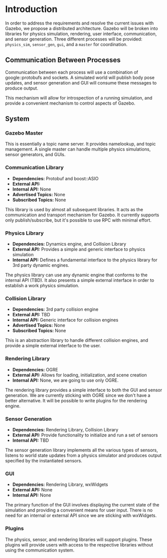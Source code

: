 # Introduction

In order to address the requirements and resolve the current issues with Gazebo,
we propose a distributed architecture.
Gazebo will be broken into libraries for physics simulation,
rendering, user interface, communication, and sensor generation.
Three different processes will be provided:
`physics_sim`, `sensor_gen`, `gui`, and a `master` for coordination.

## Communication Between Processes

Communication between each process will use a combination of google::protobufs and sockets.
A simulated world will publish body pose updates,
and sensor generation and GUI will consume these messages to produce output.

This mechanism will allow for introspection of a running simulation,
and provide a convenient mechanism to control aspects
of Gazebo.

## System 

### Gazebo Master

This is essentially a topic name server.
It provides namelookup, and topic management.
A single master can handle multiple physics simulations,
sensor generators, and GUIs.

### Communication Library

 * **Dependencies:** Protobuf and boost::ASIO
 * **External API:**
 * **Internal API:** None
 * **Advertised Topics:** None
 * **Subscribed Topics:** None
 
 This library is used by almost all subsequent libraries.
 It acts as the communication and transport mechanism for Gazebo.
 It currently supports only publish/subscribe, but it's possible to use RPC with minimal effort.
 
### Physics Library
 * **Dependencies:** Dynamics engine, and Collision Library
 * **External API:** Provides a simple and generic interface to physics simulation
 * **Internal API:** Defines a fundamental interface to the physics library for 3rd party dynamic engines.
 
 The physics library can use any dynamic engine that conforms to the internal API (TBD).
 It also presents a simple external interface in order to establish a work physics simulation.
 
### Collision Library

 * **Dependencies:** 3rd party collision engine
 * **External API:** TBD
 * **Internal API:** Generic interface for collision engines
 * **Advertised Topics:** None
 * **Subscribed Topics:** None

 This is an abstraction library to handle different collision engines,
 and provide a simple external interface to the user.

### Rendering Library

 * **Dependencies:** OGRE
 * **External API:** Allows for loading, initialization, and scene creation
 * **Internal API:** None, we are going to use only OGRE.

 The rendering library provides a simple interface to both the GUI and sensor generation.
 We are currently sticking with OGRE since we don't have a better alternative.
 It will be possible to write plugins for the rendering engine.

### Sensor Generation

 * **Dependencies:** Rendering Library, Collision Library
 * **External API:** Provide functionality to initialize and run a set of sensors
 * **Internal API:** TBD
 
 The sensor generation library implements all the various types of sensors,
 listens to world state updates from a physics simulator and
 produces output specified by the instantiated sensors.
 
### GUI

 * **Dependencies:** Rendering Library, wxWidgets
 * **External API:** None
 * **Internal API:** None

 The primary function of the GUI involves displaying the current state
 of the simulation and providing a convenient means for user input.
 There is no need for an internal or external API since we are sticking with wxWidgets.

### Plugins
 The physics, sensor, and rendering libraries will support plugins.
 These plugins will provide users with access to the respective libraries
 without using the communication system.
 
